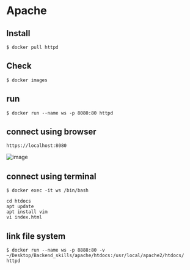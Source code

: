 # Apache

## Install

```
$ docker pull httpd
```

## Check

```
$ docker images
```

## run

```
$ docker run --name ws -p 8080:80 httpd
```

## connect using browser

```
https://localhost:8080
```

![image](https://user-images.githubusercontent.com/48989903/175228080-2f209de8-1d4e-4d4c-98b6-792c1b0b4008.png)

## connect using terminal

```
$ docker exec -it ws /bin/bash
```

```
cd htdocs
apt update
apt install vim
vi index.html
```

## link file system

```
$ docker run --name ws -p 8888:80 -v ~/Desktop/Backend_skills/apache/htdocs:/usr/local/apache2/htdocs/ httpd
```
